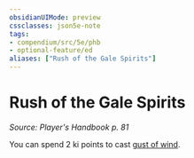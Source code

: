 ```yaml
---
obsidianUIMode: preview
cssclasses: json5e-note
tags:
- compendium/src/5e/phb
- optional-feature/ed
aliases: ["Rush of the Gale Spirits"]
---
```

# Rush of the Gale Spirits
*Source: Player's Handbook p. 81* 

You can spend 2 ki points to cast [gust of wind](../spells/gust-of-wind.md#).